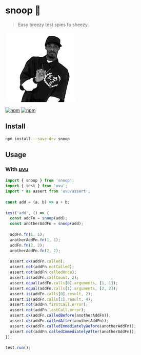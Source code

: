 # snoop 🎵

> Easy breezy test spies fo sheezy.

![Snoop Dogg](./snoop.gif)

[![npm](https://img.shields.io/npm/v/snoop.svg)](https://www.npmjs.com/package/snoop)
[![npm](https://img.shields.io/npm/dt/snoop.svg)](https://www.npmjs.com/package/snoop)

## Install

```sh
npm install --save-dev snoop
```

## Usage

### With [uvu](https://github.com/lukeed/uvu)

```js
import { snoop } from 'snoop';
import { test } from 'uvu';
import * as assert from 'uvu/assert';

const add = (a, b) => a + b;

test('add', () => {
  const addFn = snoop(add);
  const anotherAddFn = snoop(add);

  addFn.fn(1, 1);
  anotherAddFn.fn(1, 1);
  addFn.fn(2, 2);
  anotherAddFn.fn(2, 2);

  assert.ok(addFn.called);
  assert.not(addFn.notCalled);
  assert.not(addFn.calledOnce);
  assert.is(addFn.callCount, 2);
  assert.equal(addFn.calls[0].arguments, [1, 1]);
  assert.equal(addFn.calls[1].arguments, [2, 2]);
  assert.is(addFn.calls[0].result, 2);
  assert.is(addFn.calls[1].result, 4);
  assert.not(addFn.firstCall.error);
  assert.not(addFn.lastCall.error);
  assert.ok(addFn.calledBefore(anotherAddFn));
  assert.ok(addFn.calledAfter(anotherAddFn));
  assert.ok(addFn.calledImmediatelyBefore(anotherAddFn));
  assert.not(addFn.calledImmediatelyAfter(anotherAddFn));
});

test.run();
```
